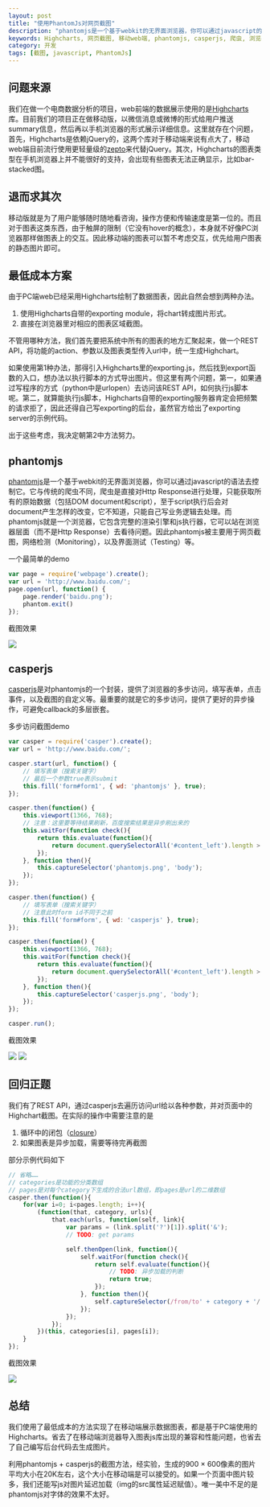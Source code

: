 ```yaml
---
layout: post
title: "使用PhantomJs对网页截图"
description: "phantomjs是一个基于webkit的无界面浏览器，你可以通过javascript的语法去控制它。它与传统的爬虫不同，爬虫是直接对Http Response进行处理，只能获取所有的原始数据（包括DOM document和script），至于script执行后会对document产生怎样的改变，它不知道，只能自己写业务逻辑去处理。而phantomjs就是一个浏览器，它包含完整的渲染引擎和js执行器，它可以站在浏览器层面（而不是Http Response）去看待问题。因此phantomjs被主要用于网页截图，网络检测（Monitoring），以及界面测试（Testing）等。"
keywords: Highcharts, 网页截图, 移动web端, phantomjs, casperjs, 爬虫, 浏览器
category: 开发
tags: [截图, javascript, PhantomJs]
---
```



问题来源
---------
我们在做一个电商数据分析的项目，web前端的数据展示使用的是[Highcharts](http://www.highcharts.com/)库。目前我们的项目正在做移动版，以微信消息或微博的形式给用户推送summary信息，然后再以手机浏览器的形式展示详细信息。这里就存在个问题，首先，Highcharts是依赖jQuery的，这两个库对于移动端来说有点大了，移动web端目前流行使用更轻量级的[zepto](http://zeptojs.com/)来代替jQuery。其次，Highcharts的图表类型在手机浏览器上并不能很好的支持，会出现有些图表无法正确显示，比如bar-stacked图。



退而求其次
-----------
移动版就是为了用户能够随时随地看咨询，操作方便和传输速度是第一位的。而且对于图表这类东西，由于触屏的限制（它没有hover的概念），本身就不好像PC浏览器那样做图表上的交互。因此移动端的图表可以暂不考虑交互，优先给用户图表的静态图片即可。



最低成本方案
-------------
由于PC端web已经采用Highcharts绘制了数据图表，因此自然会想到两种办法。

1. 使用Highcharts自带的exporting module，将chart转成图片形式。
2. 直接在浏览器里对相应的图表区域截图。

不管用哪种方法，我们首先要把系统中所有的图表的地方汇聚起来，做一个REST API，将功能的action、参数以及图表类型传入url中，统一生成Highchart。

如果使用第1种办法，那得引入Highcharts里的exporting.js，然后找到export函数的入口，想办法以执行脚本的方式导出图片。但这里有两个问题，第一，如果通过写程序的方式（python中是urlopen）去访问该REST API，如何执行js脚本呢。第二，就算能执行js脚本，Highcharts自带的exporting服务器肯定会把频繁的请求拒了，因此还得自己写exporting的后台，虽然官方给出了exporting server的示例代码。

出于这些考虑，我决定朝第2中方法努力。



phantomjs
----------
[phantomjs](http://phantomjs.org/)是一个基于webkit的无界面浏览器，你可以通过javascript的语法去控制它。它与传统的爬虫不同，爬虫是直接对Http Response进行处理，只能获取所有的原始数据（包括DOM document和script），至于script执行后会对document产生怎样的改变，它不知道，只能自己写业务逻辑去处理。而phantomjs就是一个浏览器，它包含完整的渲染引擎和js执行器，它可以站在浏览器层面（而不是Http Response）去看待问题。因此phantomjs被主要用于网页截图，网络检测（Monitoring），以及界面测试（Testing）等。

一个最简单的demo

```js
var page = require('webpage').create();
var url = 'http://www.baidu.com/';
page.open(url, function() {
    page.render('baidu.png');
    phantom.exit()
});
```

截图效果

<img src="/images/captures/20140612_01.png">



casperjs
---------
[casperjs](http://casperjs.org/)是对phantomjs的一个封装，提供了浏览器的多步访问，填写表单，点击事件，以及截图的自定义等。最重要的就是它的多步访问，提供了更好的异步操作，可避免callback的多层嵌套。

多步访问截图demo

```js
var casper = require('casper').create();
var url = 'http://www.baidu.com/';

casper.start(url, function() {
    // 填写表单（搜索关键字）
    // 最后一个参数true表示submit
    this.fill('form#form1', { wd: 'phantomjs' }, true);
});

casper.then(function() {
    this.viewport(1366, 768);
    // 注意：这里要等待结果刷新，百度搜索结果是异步刷出来的
    this.waitFor(function check(){
        return this.evaluate(function(){
            return document.querySelectorAll('#content_left').length > 0;
        });
    }, function then(){
        this.captureSelector('phantomjs.png', 'body');
    });
});

casper.then(function() {
    // 填写表单（搜索关键字）
    // 注意此时form id不同于之前
    this.fill('form#form', { wd: 'casperjs' }, true);
});

casper.then(function() {
    this.viewport(1366, 768);
    this.waitFor(function check(){
        return this.evaluate(function(){
            return document.querySelectorAll('#content_left').length > 0;
        });
    }, function then(){
        this.captureSelector('casperjs.png', 'body');
    });
});

casper.run();
```

截图效果

<img src="/images/captures/20140612_02.png">
<img src="/images/captures/20140612_03.png">



回归正题
---------
我们有了REST API，通过casperjs去遍历访问url给以各种参数，并对页面中的Highchart截图。在实际的操作中需要注意的是

1. 循环中的闭包（[closure](http://www.cnblogs.com/mindsbook/archive/2009/09/21/javascriptYouMustKnowClosure.html)）
2. 如果图表是异步加载，需要等待完再截图

部分示例代码如下

```js
// 省略……
// categories是功能的分类数组
// pages是对每个category下生成的合法url数组，即pages是url的二维数组
casper.then(function(){
    for(var i=0; i<pages.length; i++){
        (function(that, category, urls){
            that.each(urls, function(self, link){
                var params = (link.split('?')[1]).split('&');
                // TODO: get params

                self.thenOpen(link, function(){
                    self.waitFor(function check(){
                        return self.evaluate(function(){
                            // TODO: 异步加载的判断
                            return true;
                        });
                    }, function then(){
                        self.captureSelector(/from/to' + category + '/' + param + '.png', '#chart');
                    });
                });
            });
        })(this, categories[i], pages[i]);
    }
});
```

截图效果

<img src="/images/captures/20140612_04.png">



总结
-----
我们使用了最低成本的方法实现了在移动端展示数据图表，都是基于PC端使用的Highcharts。省去了在移动端浏览器导入图表js库出现的兼容和性能问题，也省去了自己编写后台代码去生成图片。

利用phantomjs + casperjs的截图方法，经实验，生成的900 × 600像素的图片平均大小在20K左右，这个大小在移动端是可以接受的。如果一个页面中图片较多，我们还能写js对图片延迟加载（img的src属性延迟赋值）。唯一美中不足的是phantomjs对字体的效果不太好。
